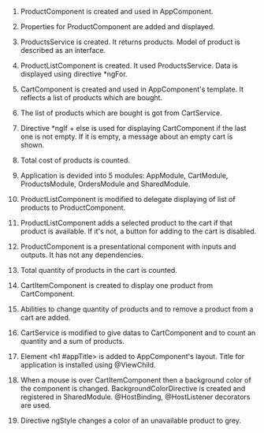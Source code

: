 1. ProductComponent is created and used in AppComponent.
2. Properties for ProductComponent are added and displayed.
3. ProductsService is created. It returns products. Model of product is described as an interface.
4. ProductListComponent is created. It used ProductsService. Data is displayed using directive *ngFor.
5. CartComponent is created and used in AppComponent's template. It reflects a list of products which are bought.
6. The list of products which are bought is got from CartService.
7. Directive *ngIf + else is used for displaying CartComponent if the last one is not empty. If it is empty, a message about an empty cart is shown.
8. Total cost of products is counted.

9. Application is devided into 5 modules: AppModule, CartModule, ProductsModule, OrdersModule and SharedModule.
10. ProductListComponent is modified to delegate displaying of list of products to ProductComponent.
11. ProductListComponent adds a selected product to the cart if that product is available. If it's not, a button for adding to the cart is disabled.
12. ProductComponent is a presentational component with inputs and outputs. It has not any dependencies.
13. Total quantity of products in the cart is counted.
14. СartItemComponent is created to display one product from CartComponent.
15. Abilities to change quantity of products and to remove a product from a cart are added.
16. CartService is modified to give datas to CartComponent and to count an quantity and a sum of products.
17. Element <h1 #appTitle></h1> is added to AppComponent's layout. Title for application is installed using @ViewChild.
18. When a mouse is over CartItemComponent then a background color of the component is changed. BackgroundColorDirective is created and registered in SharedModule. @HostBinding, @HostListener decorators are used.
19. Directive ngStyle changes a color of an unavailable product to grey.